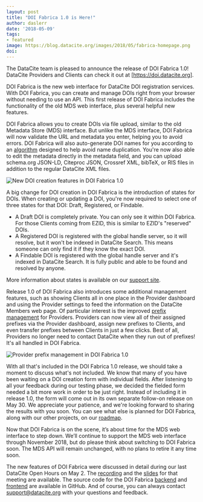 ```yaml
---
layout: post
title: "DOI Fabrica 1.0 is Here!"
author: daslerr
date: '2018-05-09'
tags: 
- featured
image: https://blog.datacite.org/images/2018/05/fabrica-homepage.png
doi:
---
```


The DataCite team is pleased to announce the release of DOI Fabrica 1.0! DataCite Providers and Clients can check it out at [https://doi.datacite.org]. 

DOI Fabrica is the new web interface for DataCite DOI registration services. With DOI Fabrica, you can create and manage DOIs right from your browser without needing to use an API. This first release of DOI Fabrica includes the functionality of the old MDS web interface, plus several helpful new features. 

DOI Fabrica allows you to create DOIs via file upload, similar to the old Metadata Store (MDS) interface. But unlike the MDS interface, DOI Fabrica will now validate the URL and metadata you enter, helping you to avoid errors. DOI Fabrica will also auto-generate DOI names for you according to an [algorithm](https://github.com/datacite/base32-url) designed to help avoid name duplication. You're now also able to edit the metadata directly in the metadata field, and you can upload schema.org JSON-LD, Citeproc JSON, Crossref XML, bibTeX, or RIS files in addition to the regular DataCite XML files. 

![New DOI creation features in DOI Fabrica 1.0](/images/2018/05/fabrica-highlights.png)

A big change for DOI creation in DOI Fabrica is the introduction of states for DOIs. When creating or updating a DOI, you're now required to select one of three states for that DOI: Draft, Registered, or Findable. 
* A Draft DOI is completely private. You can only see it within DOI Fabrica. For those Clients coming from EZID, this is similar to EZID's "reserved" DOIs. 
* A Registered DOI is registered with the global handle server, so it will resolve, but it won't be indexed in DataCite Search. This means someone can only find it if they know the exact DOI. 
* A Findable DOI is registered with the global handle server and it's indexed in DataCite Search. It is fully public and able to be found and resolved by anyone. 

More information about states is available on our [support site](https://support.datacite.org/docs/about-states-in-datacite-doi-fabrica). 

Release 1.0 of DOI Fabrica also introduces some additional management features, such as showing Clients all in one place in the Provider dashboard and using the Provider settings to feed the information on the DataCite Members web page. Of particular interest is the improved [prefix management](https://support.datacite.org/docs/datacite-doi-fabrica-for-providers#section-provider-dashboard-prefixes) for Providers. Providers can now view all of their assigned prefixes via the Provider dashboard, assign new prefixes to Clients, and even transfer prefixes between Clients in just a few clicks. Best of all, Providers no longer need to contact DataCite when they run out of prefixes! It's all handled in DOI Fabrica. 

![Provider prefix management in DOI Fabrica 1.0](/images/2018/06/fabrica-prefixes.png)

With all that's included in the DOI Fabrica 1.0 release, we should take a moment to discuss what's not included. We know that many of you have been waiting on a DOI creation form with individual fields. After listening to all your feedback during our testing phase, we decided the fielded form needed a bit more work in order to be just right. Instead of including it in release 1.0, the form will come out in its own separate follow-on release on May 30. We appreciate your patience, and we're looking forward to sharing the results with you soon. You can see what else is planned for DOI Fabrica, along with our other projects, on our [roadmap](https://datacite.org/roadmap.html).

Now that DOI Fabrica is on the scene, it’s about time for the MDS web interface to step down. We’ll continue to support the MDS web interface through November 2018, but do please think about switching to DOI Fabrica soon. The MDS API will remain unchanged, with no plans to retire it any time soon. 

The new features of DOI Fabrica were discussed in detail during our last DataCite Open Hours on May 2. The [recording](https://tinyurl.com/y85zt7hf) and the [slides](https://tinyurl.com/yb9ddyrp) for that meeting are available. The source code for the DOI Fabrica [backend](https://doi.org/10.5438/8gb0-v673) and [frontend](https://doi.org/10.5438/cxe5-rg55) are available in GitHub. And of course, you can always contact [support@datacite.org](mailto:support@datacite.org) with your questions and feedback. 
